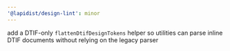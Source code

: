 ```yaml
---
'@lapidist/design-lint': minor
---
```


add a DTIF-only `flattenDtifDesignTokens` helper so utilities can parse inline DTIF documents without relying on the legacy parser

